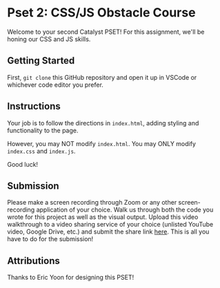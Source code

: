 <!-- VIEW THIS README.MD FILE IN VS CODE -- PRESS THE "PANELS WITH MAGNIFYING GLASS" ICON IN THE TOP RIGHT! -->

# Pset 2: CSS/JS Obstacle Course

Welcome to your second Catalyst PSET! For this assignment, we'll be honing our CSS and JS skills.

## Getting Started

First, `git clone` this GitHub repository and open it up in VSCode or whichever code editor you prefer.

## Instructions

Your job is to follow the directions in `index.html`, adding styling and functionality to the page.

However, you may NOT modify `index.html`. You may ONLY modify `index.css` and `index.js`.

Good luck!

## Submission

Please make a screen recording through Zoom or any other screen-recording application of your choice. Walk us through both the code you wrote for this project as well as the visual output. Upload this video walkthrough to a video sharing service of your choice (unlisted YouTube video, Google Drive, etc.) and submit the share link [here](https://docs.google.com/forms/d/e/1FAIpQLSedtqyx1ZP_3-FRuzycK_WIxDu1uQ8-n-E0pE3a1CaT7lSJzg/viewform?usp=sf_link). This is all you have to do for the submission!

## Attributions

Thanks to Eric Yoon for designing this PSET!
